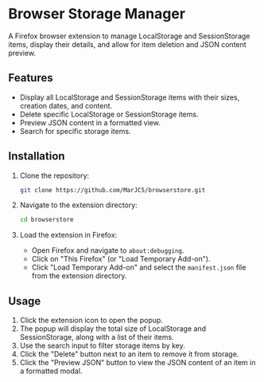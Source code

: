 # Browser Storage Manager

A Firefox browser extension to manage LocalStorage and SessionStorage items, display their details, and allow for item deletion and JSON content preview.

## Features

- Display all LocalStorage and SessionStorage items with their sizes, creation dates, and content.
- Delete specific LocalStorage or SessionStorage items.
- Preview JSON content in a formatted view.
- Search for specific storage items.

## Installation

1. Clone the repository:

    ```bash
    git clone https://github.com/MarJC5/browserstore.git
    ```

2. Navigate to the extension directory:

    ```bash
    cd browserstore
    ```

3. Load the extension in Firefox:
    - Open Firefox and navigate to `about:debugging`.
    - Click on "This Firefox" (or "Load Temporary Add-on").
    - Click "Load Temporary Add-on" and select the `manifest.json` file from the extension directory.

## Usage

1. Click the extension icon to open the popup.
2. The popup will display the total size of LocalStorage and SessionStorage, along with a list of their items.
3. Use the search input to filter storage items by key.
4. Click the "Delete" button next to an item to remove it from storage.
5. Click the "Preview JSON" button to view the JSON content of an item in a formatted modal.
